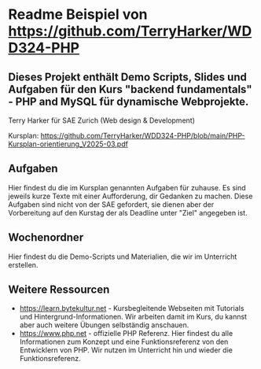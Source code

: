 # Readme Beispiel von https://github.com/TerryHarker/WDD324-PHP
Dieses Projekt enthält Demo Scripts, Slides und Aufgaben für den Kurs "backend fundamentals" - PHP and MySQL für dynamische Webprojekte.
---
Terry Harker für SAE Zurich (Web design & Development)

Kursplan: https://github.com/TerryHarker/WDD324-PHP/blob/main/PHP-Kursplan-orientierung_V2025-03.pdf

## Aufgaben
Hier findest du die im Kursplan genannten Aufgaben für zuhause. Es sind jeweils kurze Texte mit einer Aufforderung, dir Gedanken zu machen. Diese Aufgaben sind nicht von der SAE gefordert, sie dienen aber der Vorbereitung auf den Kurstag der als Deadline unter "Ziel" angegeben ist.

## Wochenordner
Hier findest du die Demo-Scripts und Materialien, die wir im Unterricht erstellen.

## Weitere Ressourcen
- https://learn.bytekultur.net - Kursbegleitende Webseiten mit Tutorials und Hintergrund-Informationen. Wir arbeiten damit im Kurs, du kannst aber auch weitere Übungen selbständig anschauen.
- https://www.php.net - offizielle PHP Referenz. Hier findest du alle Informationen zum Konzept und eine Funktionsreferenz von den Entwicklern von PHP. Wir nutzen im Unterricht hin und wieder die Funktionsreferenz.